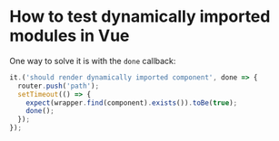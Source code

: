 # How to test dynamically imported modules in Vue
One way to solve it is with the `done` callback:

```js
it.('should render dynamically imported component', done => {
  router.push('path');
  setTimeout(() => {
    expect(wrapper.find(component).exists()).toBe(true);
    done();
  });
});
```
